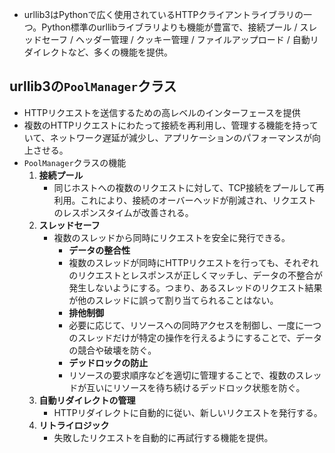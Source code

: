 - urllib3はPythonで広く使用されているHTTPクライアントライブラリの一つ。Python標準のurllibライブラリよりも機能が豊富で、接続プール / スレッドセーフ / ヘッダー管理 / クッキー管理 / ファイルアップロード / 自動リダイレクトなど、多くの機能を提供。

## urllib3の`PoolManager`クラス
- HTTPリクエストを送信するための高レベルのインターフェースを提供
- 複数のHTTPリクエストにわたって接続を再利用し、管理する機能を持っていて、ネットワーク遅延が減少し、アプリケーションのパフォーマンスが向上させる。
- `PoolManager`クラスの機能
  1. **接続プール**
     - 同じホストへの複数のリクエストに対して、TCP接続をプールして再利用。これにより、接続のオーバーヘッドが削減され、リクエストのレスポンスタイムが改善される。
  2. **スレッドセーフ**
     - 複数のスレッドから同時にリクエストを安全に発行できる。
       - **データの整合性**
        - 複数のスレッドが同時にHTTPリクエストを行っても、それぞれのリクエストとレスポンスが正しくマッチし、データの不整合が発生しないようにする。つまり、あるスレッドのリクエスト結果が他のスレッドに誤って割り当てられることはない。
       - **排他制御**
        - 必要に応じて、リソースへの同時アクセスを制御し、一度に一つのスレッドだけが特定の操作を行えるようにすることで、データの競合や破壊を防ぐ。
       - **デッドロックの防止**
        - リソースの要求順序などを適切に管理することで、複数のスレッドが互いにリソースを待ち続けるデッドロック状態を防ぐ。
  3. **自動リダイレクトの管理**
     - HTTPリダイレクトに自動的に従い、新しいリクエストを発行する。
  4. **リトライロジック**
     - 失敗したリクエストを自動的に再試行する機能を提供。